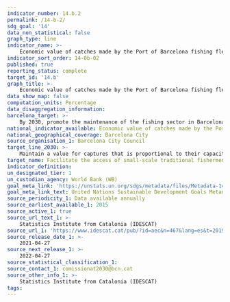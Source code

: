 ```yaml
---
indicator_number: 14.b.2
permalink: /14-b-2/
sdg_goal: '14'
data_non_statistical: false
graph_type: line
indicator_name: >-
    Economic value of catches made by the Port of Barcelona fishing fleet
indicator_sort_order: 14-0b-02
published: true
reporting_status: complete
target_id: '14.b'
graph_title: >-
    Economic value of catches made by the Port of Barcelona fishing fleet
data_show_map: false
computation_units: Percentage
data_disaggregation_information: 
barcelona_target: >-
    By 2030, promote the maintenance of the fishing sector in Barcelona, placing value on their economic, environmental and cultural contributions
national_indicator_available: Economic value of catches made by the Port of Barcelona fishing fleet
national_geographical_coverage: Barcelona City
source_organisation_1: Barcelona City Council
target_line_2030: >-
    Maintain a value for captures that is proportional to their capacity: 8.6% of the economic value of the catches negotiated at Catalan fish markets
target_name: Facilitate the access of small-scale traditional fishermen to marine resources and markets
indicator_definition:
un_designated_tier: 1
un_custodian_agency: World Bank (WB)
goal_meta_link: 'https://unstats.un.org/sdgs/metadata/files/Metadata-14-0b-01.pdf'
goal_meta_link_text: United Nations Sustainable Development Goals Metadata (pdf 894kB)
source_periodicity_1: Data available annually
source_earliest_available_1: 2015
source_active_1: true
source_url_text_1: >-
    Statistics Institute from Catalonia (IDESCAT)
source_url_1: 'https://www.idescat.cat/pub/?id=aec&n=467&lang=es&t=2019l'
source_release_date_1: >- 
    2021-04-27
source_next_release_1: >- 
    2022-04-27
source_statistical_classification_1: 
source_contact_1: comissionat2030@bcn.cat
source_other_info_1: >-
    Statistics Institute from Catalonia (IDESCAT)
tags:
---
```

